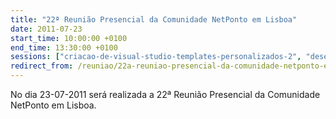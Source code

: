 ```yaml
---
title: "22ª Reunião Presencial da Comunidade NetPonto em Lisboa"
date: 2011-07-23
start_time: 10:00:00 +0100
end_time: 13:30:00 +0100
sessions: ["criacao-de-visual-studio-templates-personalizados-2", "desenvolvimento-de-aplicacoes-com-o-kinect"]
redirect_from: /reuniao/22a-reuniao-presencial-da-comunidade-netponto-em-lisboa/
---
```

No dia 23-07-2011 será realizada a 22ª Reunião Presencial da Comunidade NetPonto em Lisboa.

